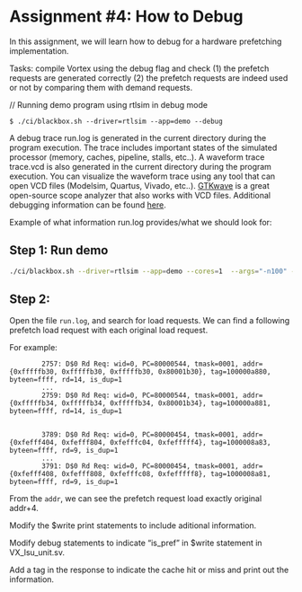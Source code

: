 # Assignment #4: How to Debug

In this assignment, we will learn how to debug for a hardware prefetching implementation. 

Tasks: compile Vortex using the debug flag and check (1) the prefetch requests are generated correctly (2) the prefetch requests are indeed used or not by comparing them with demand requests. 
 
// Running demo program using rtlsim in debug mode
```
$ ./ci/blackbox.sh --driver=rtlsim --app=demo --debug
```
A debug trace run.log is generated in the current directory during the program execution. The trace includes important states of the simulated processor (memory, caches, pipeline, stalls, etc..). A waveform trace trace.vcd is also generated in the current directory during the program execution. You can visualize the waveform trace using any tool that can open VCD files (Modelsim, Quartus, Vivado, etc..). [GTKwave](http://gtkwave.sourceforge.net) is a great open-source scope analyzer that also works with VCD files.
Additional debugging information can be found [here](https://github.com/vortexgpgpu/vortex/blob/master/docs/debugging.md).
 

Example of what information run.log provides/what we should look for:

## Step 1: Run demo
```bash
./ci/blackbox.sh --driver=rtlsim --app=demo --cores=1  --args="-n100" --debug
```
## Step 2: 
Open the file `run.log`, and search for load requests.
We can find a following prefetch load request with each original load request. 

For example:
```
        2757: D$0 Rd Req: wid=0, PC=80000544, tmask=0001, addr={0xfffffb30, 0xfffffb30, 0xfffffb30, 0x80001b30}, tag=100000a880, byteen=ffff, rd=14, is_dup=1
        ...
        2759: D$0 Rd Req: wid=0, PC=80000544, tmask=0001, addr={0xfffffb34, 0xfffffb34, 0xfffffb34, 0x80001b34}, tag=100000a881, byteen=ffff, rd=14, is_dup=1


        3789: D$0 Rd Req: wid=0, PC=80000454, tmask=0001, addr={0xfefff404, 0xfefff804, 0xfefffc04, 0xfefffff4}, tag=1000008a83, byteen=ffff, rd=9, is_dup=1
        ...
        3791: D$0 Rd Req: wid=0, PC=80000454, tmask=0001, addr={0xfefff408, 0xfefff808, 0xfefffc08, 0xfefffff8}, tag=1000008a81, byteen=ffff, rd=9, is_dup=1
```
From the `addr`, we can see the prefetch request load exactly original addr+4.


 
Modify the $write print statements to include aditional information.

Modify debug statements to indicate “is_pref” in $write statement in VX_lsu_unit.sv. 

Add a tag in the response to indicate the cache hit or miss and print out the information.
 
